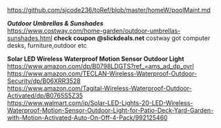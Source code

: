 

https://github.com/sjcode236/toRef/blob/master/homeW/poolMaint.md     




***Outdoor Umbrellas & Sunshades***    
https://www.costway.com/home-garden/outdoor-umbrellas-sunshades.html   **check coupon @slickdeals.net**
costway got computer desks, furniture,outdoor  etc 



**Solar LED Wireless Waterproof Motion Sensor Outdoor Light**  
https://www.amazon.com/dp/B0798LDGTS?ref_=ams_ad_dp_ovrl  
https://www.amazon.com/TECLAN-Wireless-Waterproof-Outdoor-Security/dp/B06XRR3528  
https://www.amazon.com/Tagital-Wireless-Waterproof-Outdoor-Activated/dp/B0765S5Z35  
https://www.walmart.com/ip/Solar-LED-Lights-20-LED-Wireless-Waterproof-Motion-Sensor-Outdoor-Light-for-Patio-Deck-Yard-Garden-with-Motion-Activated-Auto-On-Off-4-Pack/992125460  

